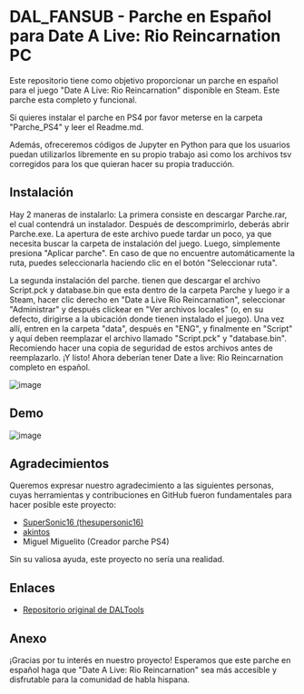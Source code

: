 # DAL_FANSUB - Parche en Español para Date A Live: Rio Reincarnation PC

Este repositorio tiene como objetivo proporcionar un parche en español para el juego "Date A Live: Rio Reincarnation" disponible en Steam. Este parche esta completo y funcional. 

Si quieres instalar el parche en PS4 por favor meterse en la carpeta "Parche_PS4" y leer el Readme.md.

Además, ofreceremos códigos de Jupyter en Python para que los usuarios puedan utilizarlos libremente en su propio trabajo asi como los archivos tsv corregidos para los que quieran hacer su propia traducción.

## Instalación
Hay 2 maneras de instalarlo:
La primera consiste en descargar Parche.rar, el cual contendrá un instalador. Después de descomprimirlo, deberás abrir Parche.exe. La apertura de este archivo puede tardar un poco, ya que necesita buscar la carpeta de instalación del juego. Luego, simplemente presiona "Aplicar parche". En caso de que no encuentre automáticamente la ruta, puedes seleccionarla haciendo clic en el botón "Seleccionar ruta".

La segunda instalación del parche. tienen que descargar el archivo Script.pck y database.bin que esta dentro de la carpeta Parche y luego ir a Steam, hacer clic derecho en "Date a Live Rio Reincarnation", seleccionar "Administrar" y después clickear en "Ver archivos locales" (o, en su defecto, dirigirse a la ubicación donde tienen instalado el juego). Una vez allí, entren en la carpeta "data", después en "ENG", y finalmente en "Script" y aquí deben reemplazar el archivo llamado "Script.pck" y "database.bin". Recomiendo hacer una copia de seguridad de estos archivos antes de reemplazarlo. ¡Y listo! Ahora deberían tener Date a live: Rio Reincarnation completo en español.

![image](https://github.com/cgarrido2001/DAL_FANSUB/assets/101365055/3afec535-7856-49bb-ba07-6955df3bd602)

## Demo
![image](https://github.com/cgarrido2001/DAL_FANSUB/assets/101365055/8fd68223-f3aa-4667-be98-4509b69bb0ec)

## Agradecimientos

Queremos expresar nuestro agradecimiento a las siguientes personas, cuyas herramientas y contribuciones en GitHub fueron fundamentales para hacer posible este proyecto:

- [SuperSonic16 (thesupersonic16)](https://github.com/thesupersonic16)
- [akintos](https://github.com/akintos)
- Miguel Miguelito (Creador parche PS4)

Sin su valiosa ayuda, este proyecto no sería una realidad.

## Enlaces

- [Repositorio original de DALTools](https://github.com/thesupersonic16/DALTools)

## Anexo

¡Gracias por tu interés en nuestro proyecto! Esperamos que este parche en español haga que "Date A Live: Rio Reincarnation" sea más accesible y disfrutable para la comunidad de habla hispana.
